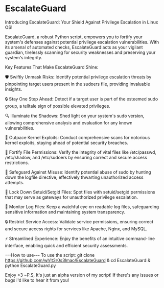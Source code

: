 # EscalateGuard
Introducing EscalateGuard: Your Shield Against Privilege Escalation in Linux OS!

EscalateGuard, a robust Python script, empowers you to fortify your system's defenses against potential privilege escalation vulnerabilities. With its arsenal of automated checks, EscalateGuard acts as your vigilant guardian, tirelessly scanning for security weaknesses and preserving your system's integrity.

Key Features That Make EscalateGuard Shine:

🛡️ Swiftly Unmask Risks: Identify potential privilege escalation threats by pinpointing target users present in the sudoers file, providing invaluable insights.

🔒 Stay One Step Ahead: Detect if a target user is part of the esteemed sudo group, a telltale sign of possible elevated privileges.

🔍 Illuminate the Shadows: Shed light on your system's sudo version, allowing comprehensive analysis and evaluation for any known vulnerabilities.

🚀 Outpace Kernel Exploits: Conduct comprehensive scans for notorious kernel exploits, staying ahead of potential security breaches.

🔐 Fortify File Permissions: Verify the integrity of vital files like /etc/passwd, /etc/shadow, and /etc/sudoers by ensuring correct and secure access restrictions.

🚨 Safeguard Against Misuse: Identify potential abuse of sudo by hunting down the logfile directive, effectively thwarting unauthorized access attempts.

🔑 Lock Down Setuid/Setgid Files: Spot files with setuid/setgid permissions that may serve as gateways for unauthorized privilege escalation.

📜 Monitor Log Files: Keep a watchful eye on readable log files, safeguarding sensitive information and maintaining system transparency.

🔒 Restrict Service Access: Validate service permissions, ensuring correct and secure access rights for services like Apache, Nginx, and MySQL.

⚡ Streamlined Experience: Enjoy the benefits of an intuitive command-line interface, enabling quick and efficient security assessments.
   
   ---How to use---
   To use the script: git clone https://github.com/wh1t3r0s3lmao/EscalateGuard & cd EscalateGuard & python EscalateGuard.py
   
  
   Enjoy <3
~P.S, It's just an alpha version of my script! If there's any issues or bugs i'd like to hear it from you!

